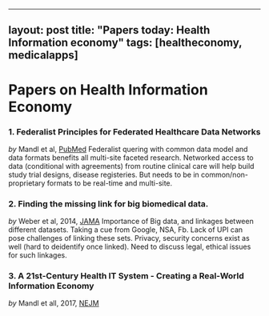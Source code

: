 ---
layout: post
title:  "Papers today: Health Information economy"
tags: [healtheconomy, medicalapps] 
-----


# Papers on Health Information Economy

### 1. Federalist Principles for Federated Healthcare Data Networks

_by_ Mandl et al, [PubMed][FPFHDN]
Federalist quering with common data model and data formats benefits all multi-site faceted research. Networked access to data (conditional with agreements) from routine clinical care will help build study trial designs, disease registeries. But needs to be in common/non-proprietary formats to be real-time and multi-site. 


### 2. Finding the missing link for big biomedical data.

_by_ Weber et al, 2014, [JAMA][jama-weber] 
Importance of Big data, and linkages between different datasets. Taking a cue from Google, NSA, Fb. Lack of UPI can pose challenges of linking these sets. Privacy, security concerns exist as well (hard to deidentify once linked). Need to discuss legal, ethical issues for such linkages. 

### 3. A 21st-Century Health IT System - Creating a Real-World Information Economy

_by_ Mandl et all, 2017, [NEJM][nejm-mandl] 




[FPFHDN]: https://www.ncbi.nlm.nih.gov/pmc/articles/PMC4392383
[jama-weber]: https://jamanetwork.com/journals/jama/fullarticle/1883026
[nejm-mandl]: https://www.nejm.org/doi/full/10.1056/NEJMp1700235?url_ver=Z39.88-2003&rfr_id=ori:rid:crossref.org&rfr_dat=cr_pub%3dpubmed

